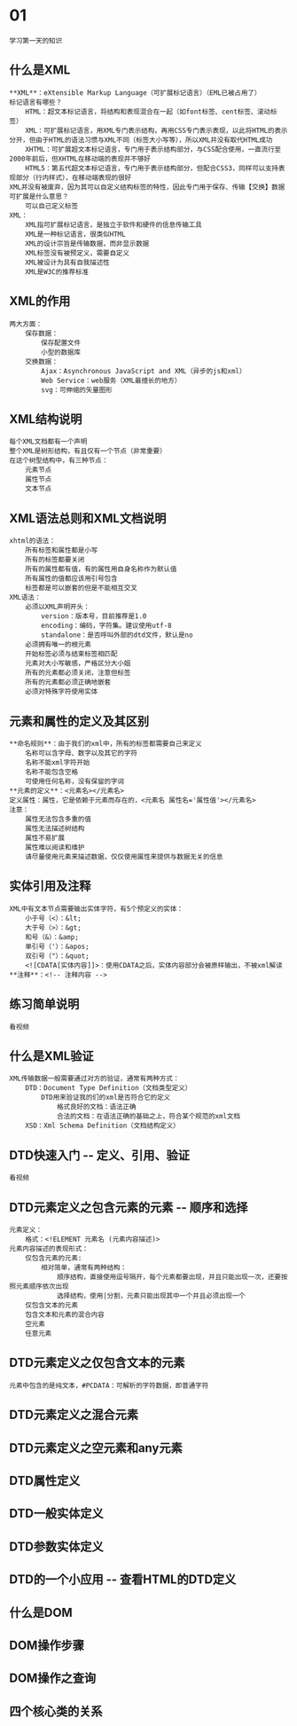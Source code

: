 #   01
    学习第一天的知识
##  什么是XML
    **XML**：eXtensible Markup Language（可扩展标记语言）（EML已被占用了）
    标记语言有哪些？
        HTML：超文本标记语言，将结构和表现混合在一起（如font标签、cent标签、滚动标签）
        XML：可扩展标记语言，用XML专门表示结构，再用CSS专门表示表现，以此将HTML的表示分开，但由于HTML的语法习惯与XML不同（标签大小写等），所以XML并没有取代HTML成功
        XHTML：可扩展超文本标记语言，专门用于表示结构部分，与CSS配合使用，一直流行至2000年前后，但XHTML在移动端的表现并不够好
        HTML5：第五代超文本标记语言，专门用于表示结构部分，但配合CSS3，同样可以支持表现部分（行内样式），在移动端表现的很好
    XML并没有被废弃，因为其可以自定义结构标签的特性，因此专门用于保存、传输【交换】数据
    可扩展是什么意思？
        可以自己定义标签
    XML：
        XML指可扩展标记语言，是独立于软件和硬件的信息传输工具
        XML是一种标记语言，很类似HTML
        XML的设计宗旨是传输数据，而非显示数据
        XML标签没有被预定义，需要自定义
        XML被设计为具有自我描述性
        XML是W3C的推荐标准
##  XML的作用
    两大方面：
        保存数据：
            保存配置文件
            小型的数据库
        交换数据：
            Ajax：Asynchronous JavaScript and XML（异步的js和xml）
            Web Service：web服务（XML最擅长的地方）
            svg：可伸缩的矢量图形
##  XML结构说明
    每个XML文档都有一个声明
    整个XML是树形结构，有且仅有一个节点（非常重要）
    在这个树型结构中，有三种节点：
        元素节点
        属性节点
        文本节点
##  XML语法总则和XML文档说明
    xhtml的语法：
        所有标签和属性都是小写
        所有的标签都要关闭
        所有的属性都有值，有的属性用自身名称作为默认值
        所有属性的值都应该用引号包含
        标签都是可以嵌套的但是不能相互交叉
    XML语法：
        必须以XML声明开头：
            version：版本号，目前推荐是1.0
            encoding：编码，字符集。建议使用utf-8
            standalone：是否呼叫外部的dtd文件，默认是no
        必须拥有唯一的根元素
        开始标签必须与结束标签相匹配
        元素对大小写敏感，严格区分大小姐
        所有的元素都必须关闭，注意但标签
        所有的元素都必须正确地嵌套
        必须对特殊字符使用实体
##  元素和属性的定义及其区别
    **命名规则**：由于我们的xml中，所有的标签都需要自己来定义
        名称可以含字母、数字以及其它的字符
        名称不能xml字符开始
        名称不能包含空格
        可使用任何名称，没有保留的字词
    **元素的定义**：<元素名></元素名>
    定义属性：属性，它是依赖于元素而存在的，<元素名 属性名='属性值'></元素名>
    注意：
        属性无法包含多重的值
        属性无法描述树结构
        属性不易扩展
        属性难以阅读和维护
        请尽量使用元素来描述数据，仅仅使用属性来提供与数据无关的信息
##  实体引用及注释
    XML中有文本节点需要输出实体字符，有5个预定义的实体：
        小于号（<）：&lt;
        大于号（>）：&gt;
        和号（&）：&amp;
        单引号（'）：&apos;
        双引号（"）：&quot;
        <![CDATA[实体内容]]>：使用CDATA之后，实体内容部分会被原样输出，不被xml解读
    **注释**：<!-- 注释内容 -->
##  练习简单说明
    看视频
##  什么是XML验证
    XML传输数据一般需要通过对方的验证，通常有两种方式：
        DTD：Document Type Definition（文档类型定义）
            DTD用来验证我的们的xml是否符合它的定义
                格式良好的文档：语法正确
                合法的文档：在语法正确的基础之上，符合某个规范的xml文档
        XSD：Xml Schema Definition（文档结构定义）
##  DTD快速入门 -- 定义、引用、验证
    看视频
##  DTD元素定义之包含元素的元素 -- 顺序和选择
    元素定义：
        格式：<!ELEMENT 元素名 (元素内容描述)>
    元素内容描述的表现形式：
        仅包含元素的元素:
            相对简单，通常有两种结构：
                顺序结构，直接使用逗号隔开，每个元素都要出现，并且只能出现一次，还要按照元素顺序依次出现
                选择结构，使用|分割，元素只能出现其中一个并且必须出现一个
        仅包含文本的元素
        包含文本和元素的混合内容
        空元素
        任意元素
##  DTD元素定义之仅包含文本的元素
    元素中包含的是纯文本，#PCDATA：可解析的字符数据，即普通字符
##  DTD元素定义之混合元素
##  DTD元素定义之空元素和any元素
##  DTD属性定义
##  DTD一般实体定义
##  DTD参数实体定义
##  DTD的一个小应用 -- 查看HTML的DTD定义
##  什么是DOM
##  DOM操作步骤
##  DOM操作之查询
##  四个核心类的关系